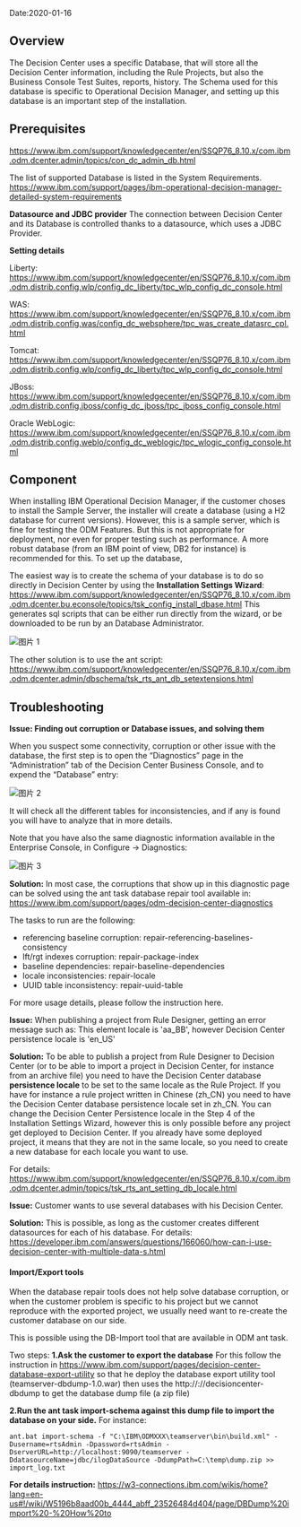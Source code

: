 Date:2020-01-16

## Overview

The Decision Center uses a specific Database, that will store all the Decision Center information, including the Rule Projects, but also the Business Console Test Suites, reports, history.
The Schema used for this database is specific to Operational Decision Manager, and setting up this database is an important step of the installation.

## Prerequisites

https://www.ibm.com/support/knowledgecenter/en/SSQP76_8.10.x/com.ibm.odm.dcenter.admin/topics/con_dc_admin_db.html

The list of supported Database is listed in the System Requirements.
https://www.ibm.com/support/pages/ibm-operational-decision-manager-detailed-system-requirements

**Datasource and JDBC provider**
The connection between Decision Center and its Database is controlled thanks to a datasource, which uses a JDBC Provider.

**Setting details**

Liberty:
https://www.ibm.com/support/knowledgecenter/en/SSQP76_8.10.x/com.ibm.odm.distrib.config.wlp/config_dc_liberty/tpc_wlp_config_dc_console.html

WAS:
https://www.ibm.com/support/knowledgecenter/en/SSQP76_8.10.x/com.ibm.odm.distrib.config.was/config_dc_websphere/tpc_was_create_datasrc_cpl.html

Tomcat:
https://www.ibm.com/support/knowledgecenter/en/SSQP76_8.10.x/com.ibm.odm.distrib.config.wlp/config_dc_liberty/tpc_wlp_config_dc_console.html

JBoss:
https://www.ibm.com/support/knowledgecenter/en/SSQP76_8.10.x/com.ibm.odm.distrib.config.jboss/config_dc_jboss/tpc_jboss_config_console.html

Oracle WebLogic:
https://www.ibm.com/support/knowledgecenter/en/SSQP76_8.10.x/com.ibm.odm.distrib.config.weblo/config_dc_weblogic/tpc_wlogic_config_console.html

## Component

When installing IBM Operational Decision Manager, if the customer choses to install the Sample Server, the installer will create a database (using a H2 database for current versions).
However, this is a sample server, which is fine for testing the ODM Features. But this is not appropriate  for deployment, nor even for proper testing such as performance. A more robust database (from an IBM point of view, DB2 for instance) is recommended for this.
To set up the database, 

The easiest way is to create the schema of your database is to do so directly in Decision Center by using the **Installation Settings Wizard**:
https://www.ibm.com/support/knowledgecenter/en/SSQP76_8.10.x/com.ibm.odm.dcenter.bu.econsole/topics/tsk_config_install_dbase.html
This generates sql scripts that can be either run directly from the wizard, or be downloaded to be run by an Database Administrator.

![图片 1](https://media.github.ibm.com/user/228551/files/1f83c780-385f-11ea-85ff-22d4df2ab870)

The other solution is to use the ant script:
https://www.ibm.com/support/knowledgecenter/en/SSQP76_8.10.x/com.ibm.odm.dcenter.admin/dbschema/tsk_rts_ant_db_setextensions.html

## Troubleshooting

**Issue:
Finding out corruption or Database issues, and solving them**

When you suspect some connectivity, corruption or other issue with the database, the first step is to open the “Diagnostics” page in the “Administration” tab of the Decision Center Business Console, and to expend the “Database” entry:

![图片 2](https://media.github.ibm.com/user/228551/files/493cee80-385f-11ea-898e-f05061024f1e)

It will check all the different tables for inconsistencies, and if any is found you will have to analyze that in more details.

Note that you have also the same diagnostic information available in the Enterprise Console, in Configure -> Diagnostics:

![图片 3](https://media.github.ibm.com/user/228551/files/65d92680-385f-11ea-9fb2-e71958584eec)

**Solution:**
In most case, the corruptions that show up in this diagnostic page can be solved using the ant task database repair tool available in:
https://www.ibm.com/support/pages/odm-decision-center-diagnostics

The tasks to run are the following:

* referencing baseline corruption: repair-referencing-baselines-consistency
* lft/rgt indexes corruption: repair-package-index
* baseline dependencies:  repair-baseline-dependencies
* locale inconsistencies: repair-locale
* UUID table inconsistency: repair-uuid-table

For more usage details, please follow the instruction here.

**Issue:**
When publishing a project from Rule Designer, getting an error message such as:
This element locale is 'aa_BB', however Decision Center persistence locale is 'en_US'

**Solution:**
To be able to publish a project from Rule Designer to Decision Center (or to be able to import a project in Decision Center, for instance from an archive file) you need to have the Decision Center database **persistence locale** to be set to the same locale as the Rule Project. If you have for instance a rule project written in Chinese (zh_CN) you need to have the Decision Center database persistence locale set in zh_CN.
You can change the Decision Center Persistence locale in the Step 4 of the Installation Settings Wizard, however this is only possible before any project get deployed to Decision Center.
If you already have some deployed project, it means that they are not in the same locale, so you need to create a new database for each locale you want to use. 
 
For details:
https://www.ibm.com/support/knowledgecenter/en/SSQP76_8.10.x/com.ibm.odm.dcenter.admin/topics/tsk_rts_ant_setting_db_locale.html


**Issue:**
Customer wants to use several databases with his Decision Center.

**Solution:**
This is possible, as long as the customer creates different datasources for each of his database.
For details:
https://developer.ibm.com/answers/questions/166060/how-can-i-use-decision-center-with-multiple-data-s.html


#### Import/Export tools

When the database repair tools does not help solve database corruption, or when the customer problem is specific to his project but we cannot reproduce with the exported project, we usually need want to re-create the customer database on our side.

This is possible using the DB-Import tool that are available in ODM ant task.

Two steps:
**1.Ask the customer to export the database**
For this follow the instruction in https://www.ibm.com/support/pages/decision-center-database-export-utility so that he deploy the database export utility tool (teamserver-dbdump-1.0.war) then uses the http://<host>:<port>//decisioncenter-dbdump to get the database dump file (a zip file)

**2.Run the ant task import-schema against this dump file to import the database on your side.**
For instance:
```
ant.bat import-schema -f "C:\IBM\ODMXXX\teamserver\bin\build.xml" -Dusername=rtsAdmin -Dpassword=rtsAdmin -DserverURL=http://localhost:9090/teamserver -DdatasourceName=jdbc/ilogDataSource -DdumpPath=C:\temp\dump.zip >> import_log.txt
```
**For details instruction:**
https://w3-connections.ibm.com/wikis/home?lang=en-us#!/wiki/W5196b8aad00b_4444_abff_23526484d404/page/DBDump%20import%20-%20How%20to
